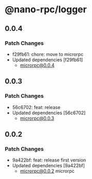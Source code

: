 # @nano-rpc/logger

## 0.0.4

### Patch Changes

- f29fb61: chore: move to microrpc
- Updated dependencies [f29fb61]
  - microrpc@0.0.4

## 0.0.3

### Patch Changes

- 56c6702: feat: release
- Updated dependencies [56c6702]
  - microrpc@0.0.3

## 0.0.2

### Patch Changes

- 9a422bf: feat: release first version
- Updated dependencies [9a422bf]
  - microrpc@0.0.2
    microrpc
